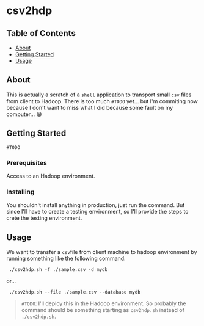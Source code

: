 # csv2hdp

## Table of Contents

- [About](#about)
- [Getting Started](#getting_started)
- [Usage](#usage)

## About <a name = "about"></a>

This is actually a scratch of a `shell` application to transport small `csv` files from client to Hadoop. There is too much `#TODO` yet... but I'm commiting now because I don't want to miss what I did because some fault on my computer... :grin: 

## Getting Started <a name = "getting_started"></a>
`#TODO`

### Prerequisites

Access to an Hadoop environment.




### Installing
You shouldn't install anything in production, just run the command. But since I'll have to create a testing environment, so I'll provide the steps to crete the testing environment.

## Usage <a name = "usage"></a>

We want to transfer a `csv`file from client machine to hadoop environment by running something like the following command:

```shell
 ./csv2hdp.sh -f ./sample.csv -d mydb
```

or...

```shell
 ./csv2hdp.sh --file ./sample.csv --database mydb
```

> `#TODO`: I'll deploy this in the Hadoop environment. So probably the command should be something starting as `csv2hdp.sh` instead of `./csv2hdp.sh`.
